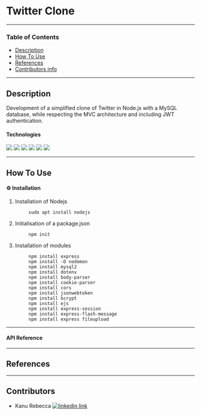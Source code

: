# Twitter Clone


---

### Table of Contents

- [Description](#description)
- [How To Use](#how-to-use)
- [References](#references)
- [Contributors info](#contributors)

---

## Description

Development of a simplified clone of Twitter in Node.js with a MySQL database, while respecting the MVC architecture and including JWT authentication.

#### Technologies

<div>
<img src="https://img.shields.io/badge/CSS3-1572B6?style=for-the-badge&logo=css3&logoColor=white"/>
<img src="https://img.shields.io/badge/JavaScript-323330?style=for-the-badge&logo=javascript&logoColor=F7DF1E"/>
<img src="https://img.shields.io/badge/MySQL-00000F?style=for-the-badge&logo=mysql&logoColor=white"/>
<img src="https://img.shields.io/badge/Node.js-339933?style=for-the-badge&logo=nodedotjs&logoColor=white"/>
<img src="https://img.shields.io/badge/Express.js-000000?style=for-the-badge&logo=express&logoColor=white"/>
<img src="https://img.shields.io/badge/Sass-CC6699?style=for-the-badge&logo=sass&logoColor=white"/>

  <!-- <img alt="jwt logo" src="https://upload.wikimedia.org/wikipedia/commons/1/1d/JWT_LOGO.png" width="70px"/>
    <img src="./src/assets/images/32px-Unofficial_JavaScript_logo_2.svg.png" alt="javascript logo"/>
    <img src="./src/assets/images/node.png" alt="node logo"width="60px"/>
    <img src="./src/assets/images/ejs.png" alt="ejs logo" width="60px"/>
    <img src="./src/assets/images/logo-mysql.png" alt="mysql logo" width="40px"/>
    <img alt="sass logo" width="40px" src="https://upload.wikimedia.org/wikipedia/commons/9/96/Sass_Logo_Color.svg"/>
    <img alt="git logo" width="47px" src="https://upload.wikimedia.org/wikipedia/commons/thumb/e/e0/Git-logo.svg/512px-Git-logo.svg.png"/>
    <img alt="express logo" width="70px" src="https://upload.wikimedia.org/wikipedia/commons/6/64/Expressjs.png"/> -->

</div>

---

## How To Use

#### ⚙️ Installation


1. Installation of Nodejs

            sudo apt install nodejs

2. Initialisation of a package.json

            npm init
            
3. Installation of modules

            npm install express        
            npm install -D nodemon        
            npm install mysql2        
            npm install dotenv       
            npm install body-parser        
            npm install cookie-parser
            npm install cors
            npm install jsonwebtoken         
            npm install bcrypt
            npm install ejs
            npm install express-session
            npm install express-flash-message
            npm install express fileupload


---

#### API Reference


---

## References

<!-- --- -->

<!-- ## License -->

---

## Contributors

- <spam>Kanu Rebecca</spam> [<img alt="linkedin link" src="https://img.shields.io/badge/GitHub-100000?style=for-the-badge&logo=github&logoColor=white"/>][github]

<br />
<br />

[github]: https://github.com/RebeccaRamalho
